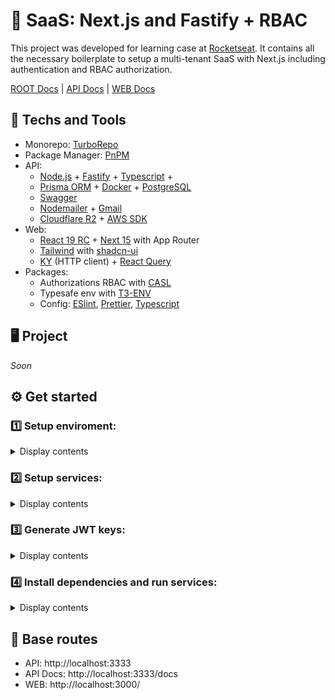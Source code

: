 # 🔐 SaaS: Next.js and Fastify + RBAC
This project was developed for learning case at [Rocketseat](https://www.rocketseat.com.br/). It contains all the necessary boilerplate to setup a multi-tenant SaaS with Next.js including authentication and RBAC authorization.

<u>ROOT Docs</u> | [API Docs](https://github.com/rcrdk/nextjs-fastify-saas-rbac/tree/main/apps/api#readme) | [WEB Docs](https://github.com/rcrdk/nextjs-fastify-saas-rbac/tree/main/apps/web#readme)

## 🚀 Techs and Tools
- Monorepo: [TurboRepo](https://turbo.build/)
- Package Manager: [PnPM](https://pnpm.io/)
- API:
  - [Node.js](https://nodejs.org/) + [Fastify](https://fastify.dev/) + [Typescript](https://www.typescriptlang.org/) + 
  - [Prisma ORM](https://www.prisma.io/) + [Docker](https://www.docker.com/) + [PostgreSQL](https://www.postgresql.org/)
  - [Swagger](https://swagger.io/)
  - [Nodemailer](https://nodemailer.com/) + [Gmail](https://nodemailer.com/usage/using-gmail/)
  - [Cloudflare R2](https://www.cloudflare.com/pt-br/) + [AWS SDK](https://github.com/aws/aws-sdk-js-v3)
- Web:
  - [React 19 RC](https://react.dev/) + [Next 15](https://nextjs.org/) with App Router
  - [Tailwind](https://tailwindcss.com/) with [shadcn-ui](https://ui.shadcn.com/)
  - [KY](https://github.com/sindresorhus/ky) (HTTP client) + [React Query](https://tanstack.com/query/latest)
- Packages:
  - Authorizations RBAC with [CASL](https://casl.js.org/)
  - Typesafe env with [T3-ENV](https://github.com/t3-oss/t3-env)
  - Config: [ESlint](https://eslint.org/), [Prettier](https://prettier.io/), [Typescript](https://www.typescriptlang.org/)

## 🖥️ Project
*Soon*
<!-- Backend: API with node and fastify, prisma with postgresql, nodemailer, AWS SDK + Cloudflare r2  -->
<!-- Front: React 19 RC and Next 15 with App Route, server actions, turborepo, ky client -->
<!-- Tailwind shadcn-ui, ky -->
<!-- GitHub OAuth2 -->
<!-- User roles and permissions with CASL -->
<!-- Pages and navigation of web project -->

## ⚙️ Get started

### 1️⃣ Setup enviroment:
<details>
<summary>Display contents</summary>
	
1. Generate your .env file: `cp .env.example .env`
2. Follow the next steps to fill the information.
</details>

### 2️⃣ Setup services:
<details>
<summary>Display contents</summary>

**Configure this services and paste all needed information to your .env file:**

1. Create a [GitHub OAuth](https://docs.github.com/apps/oauth-apps/building-oauth-apps/authorizing-oauth-apps) app to be able to make social sign-in.
2. Make sure your Google Account have [2FA activeted](https://support.google.com/accounts/answer/185833) and then you must [generate an app password](https://myaccount.google.com/apppasswords) to be able to send transactional and validation e-mails.
3. Create a [Cloudflare R2](https://www.cloudflare.com/) bucket to upload the app avatars.
</details>


### 3️⃣ Generate JWT keys:
<details>
<summary>Display contents</summary>
	
```shell
# Generate RSA256 secret and public keys: (Requires OpenSSL installed)
openssl genpkey -algorithm RSA -out private_key.pem -pkeyopt rsa_keygen_bits:2048
openssl rsa -pubout -in private_key.pem -out public_key.pem

# Convert keys to Base64: (MacOS/Linux)
base64 -i private_key.pem -o private_key.txt
base64 -i public_key.pem -o public_key.txt
```

> [!TIP]
> **Use ChatGPT:**<br />
> 1) Private and public keys: "How to generate RS256 private and public keys on [YOUR OS]"<br />
> 2) Convert generated keys to base64: "How to convert file contents to base64 on [YOUR OS]"

</details>

### 4️⃣ Install dependencies and run services:
<details>
<summary>Display contents</summary>
	
```shell
# root:
pnpm i
docker compose up -d # make sure you are running docker

# apps/api
pnpm run db:migrate # seeds will run along

# root:
pnpm run dev
```

Other available commands:
```shell
# apps/api
pnpm run db:deploy
pnpm run db:reset
pnpm run db:studio
```

> [!NOTE]
> The commands starting with `pnpm run db:*` are used for loading environment variables into them.

</details>

## 🔗 Base routes
- API: http://localhost:3333
- API Docs: http://localhost:3333/docs
- WEB: http://localhost:3000/
